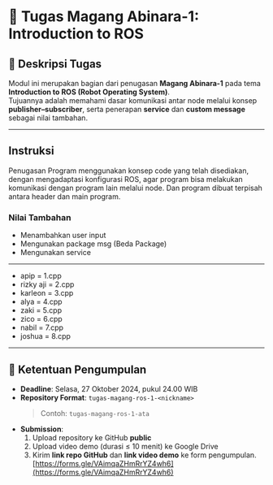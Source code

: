# 🦾 Tugas Magang Abinara-1: Introduction to ROS

## 📌 Deskripsi Tugas
Modul ini merupakan bagian dari penugasan **Magang Abinara-1** pada tema **Introduction to ROS (Robot Operating System)**.  
Tujuannya adalah memahami dasar komunikasi antar node melalui konsep **publisher–subscriber**, serta penerapan **service** dan **custom message** sebagai nilai tambahan.

---
## Instruksi
Penugasan Program menggunakan konsep code yang telah disediakan, dengan mengadaptasi konfigurasi ROS, agar program bisa melakukan komunikasi dengan program lain melalui node. Dan program dibuat terpisah antara header dan main program. 

### Nilai Tambahan 
- Menambahkan user input
- Mengunakan package msg (Beda Package)
- Mengunakan service

---
- apip = 1.cpp
- rizky aji = 2.cpp
- karleon = 3.cpp
- alya = 4.cpp
- zaki = 5.cpp
- zico = 6.cpp
- nabil = 7.cpp
- joshua = 8.cpp
---

## 📅 Ketentuan Pengumpulan
- **Deadline**: Selasa, 27 Oktober 2024, pukul 24.00 WIB  
- **Repository Format**: `tugas-magang-ros-1-<nickname>`  
  > Contoh: `tugas-magang-ros-1-ata`
- **Submission**:
  1. Upload repository ke GitHub **public**
  2. Upload video demo (durasi ≤ 10 menit) ke Google Drive
  3. Kirim **link repo GitHub** dan **link video demo** ke form pengumpulan. [https://forms.gle/VAimqaZHmRrYZ4wh6](https://forms.gle/VAimqaZHmRrYZ4wh6)
 

  
